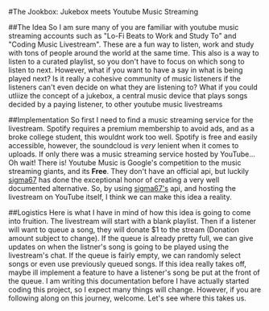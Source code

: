 #The Jookbox: Jukebox meets Youtube Music Streaming

##The Idea
So I am sure many of you are familiar with youtube music streaming accounts such as "Lo-Fi Beats to Work and Study To" and "Coding Music Livestream". These are a fun way to listen, work and study with tons of people around the world at the same time. This also is a way to listen to a curated playlist, so you don't have to focus on which song to listen to next. However, what if you want to have a say in what is being played next? Is it really a cohesive community of music listeners if the listeners can't even decide on what they are listening to? What if you could utliize the concept of a jukebox, a central music device that plays songs decided by a paying listener, to other youtube music livestreams

##Implementation
So first I need to find a music streaming service for the livestream. Spotify requires a premium membership to avoid ads, and as a broke college student, this wouldnt work too well. Spotify is free and easily accessible, however, the soundcloud is *very* lenient when it comes to uploads. If only there was a music streaming service hosted by YouTube... Oh wait! There is! Youtube Music is Google's competition to the music streaming giants, and its **Free**. They don't have an official api, but luckily [sigma67](https://github.com/sigma67/ytmusicapi) has done the exceptional honor of creating a very well documented alternative. So, by using [sigma67's](https://github.com/sigma67/ytmusicapi) api, and hosting the livestream on YouTube itself, I think we can make this idea a reality. 

##Logistics
Here is what I have in mind of how this idea is going to come into fruition. The livestream will start with a blank playlist. Then if a listener will want to queue a song, they will donate $1 to the stream (Donation amount subject to change). If the queue is already pretty full, we can give updates on when the listner's song is going to be played using the livestream's chat. If the queue is fairly empty, we can randomly select songs or even use previously queued songs. If this idea really takes off, maybe ill implement a feature to have a listener's song be put at the front of the queue. I am writing this documentation before I have actually started coding this project, so I expect many things will change. However, if you are following along on this journey, welcome. Let's see where this takes us. 

